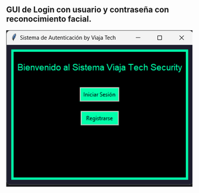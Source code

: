 GUI de Login con usuario y contraseña con reconocimiento facial.
---------
![](https://github.com/viajatech/FaceIDGUI/blob/main/Estilo%20Menta%20Ventana.png)

